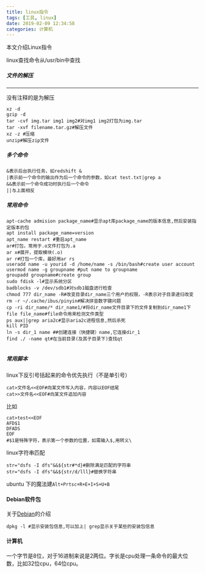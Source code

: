 ```yaml
---
title: linux指令
tags: [工具, linux]
date: 2019-02-09 12:34:58
categories: 计算机
---
```


<script type="text/x-mathjax-config">
  MathJax.Hub.Config({tex2jax: {inlineMath: [['$','$'], ['\\(','\\)']]}});
</script>
<script type="text/javascript" async
  src="https://wujilingfeng.top/MathJax/MathJax.js?config=TeX-AMS_CHTML">
</script>
本文介绍Linux指令

<!--more-->
linux查找命令从/usr/bin中查找

##### 文件的解压

---

没有注释的是为解压

```
xz -d
gzip -d
tar -cvf img.tar img1 img2#对img1 img2打包为img.tar
tar -xvf filename.tar.gz#解压文件
xz -z #压缩
unzip#解压zip文件
```

##### 多个命令

```
&表示后台执行任务，如redshift &
|表示前一个命令的输出作为后一个命令的参数，如cat test.txt|grep a
&&表示前一个命令成功时执行后一个命令
||与上面相反
```

##### 常用命令

```
apt-cache admision package_name#显示apt库package_name的版本信息,然后安装指定版本的包
apt install package_name=version
apt_name restart #重启apt_name
ar#打包，常用于.o文件打包为.a
ar x#展开，提取模块(.o)
ar r#打包一个库，最好用ar rs
useradd name -u yourid -d /home/name -s /bin/bash#create user account
usermod name -g groupname #put name to groupname
groupadd groupname#create group
sudo fdisk -l#显示系统分区
badblocks -v /dev/sdb1#对sdb1磁盘进行检查
chmod 777 dir_name -R#改变目录dir_name三个用户的权限，-R表示对子目录递归改变
rm -r ~/.cache/ibus/pinyin#解决拼音数字键问题
cp -ri dir_name/* dir_name1/#将dir_name文件目录下的文件复制到dir_name1下
file file_name#file命令用来检测文件类型
ps aux||grep aria2c#显示aria2c进程信息,然后杀死
kill PID
ln -s dir_1 name ##创建连接（快捷键）name,它连接dir_1
find ./ -name qt#在当前目录(及其子目录下)查找qt


```

##### 常用脚本
linux下反引号括起来的命令优先执行（不是单引号）

```
cat>文件名<<EOF#向某文件写入内容，内容以EOF结尾
cat>>文件名<<EOF#向某文件追加内容
```

比如

```
cat>test<<EOF
AFD$1
DFADS
EOF
#$1是特殊字符，表示第一个参数的位置，如需输入$,用转义\
```
linux字符串匹配
```
str="dsfs -I dfs"&&${str#*d}#删除满足匹配的字符串
str="dsfs -I dfs"&&${str/d/lll}#替换字符串
```
ubuntu 下的魔法建`Alt+Prtsc+R+E+I+S+U+B`

#### Debian软件包

关于[Debian](https://baike.baidu.com/item/Debian/748667?fr=aladdin)的介绍

```
dpkg -l #显示安装包信息,可以加上| grep显示关于某些的安装包信息
```

#### 计算机

一个字节是8位，对于16进制来说是2两位。字长是cpu处理一条命令的最大位数，比如32位cpu，64位cpu。










